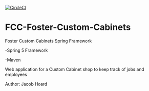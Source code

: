 [![CircleCI](https://circleci.com/gh/jhoard08/FCC-Foster-Custom-Cabinets.svg?style=svg)](https://circleci.com/gh/jhoard08/FCC-Foster-Custom-Cabinets)


# FCC-Foster-Custom-Cabinets

Foster Custom Cabinets Spring Framework

-Spring 5 Framework

-Maven

Web application for a Custom Cabinet shop to keep track of jobs and employees

Author: Jacob Hoard
